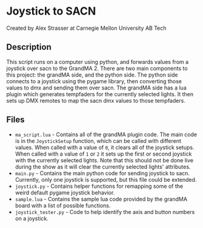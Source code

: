 # Joystick to SACN
Created by Alex Strasser at Carnegie Mellon University AB Tech

## Description
This script runs on a computer using python, and forwards values from a joystick over sacn to the GrandMA 2. There are two main components to this project: the grandMA side, and the python side. The python side connects to a joystick using the pygame library, then converting those values to dmx and sending them over sacn. The grandMA side has a lua plugin which generates tempfaders for the currently selected lights. It then sets up DMX remotes to map the sacn dmx values to those tempfaders. 

## Files
 - `ma_script.lua` - Contains all of the grandMA plugin code. The main code is in the `JoystickSetup` function, which can be called with different values. When called with a value of `0`, it clears all of the joystick setups. When called with a value of `1` or `2` it sets up the first or second joystick with the currently selected lights. Note that this should not be done live during the show as it will clear the currently selected lights' attributes.
 - `main.py` - Contains the main python code for sending joystick to sacn. Currently, only one joystick is supported, but this file could be extended.
 - `joystick.py` - Contains helper functions for remapping some of the weird default pygame joystick behavior.
 - `sample.lua` - Contains the sample lua code provided by the grandMA board with a list of possible functions.
 - `joystick_tester.py` - Code to help identify the axis and button numbers on a joystick.